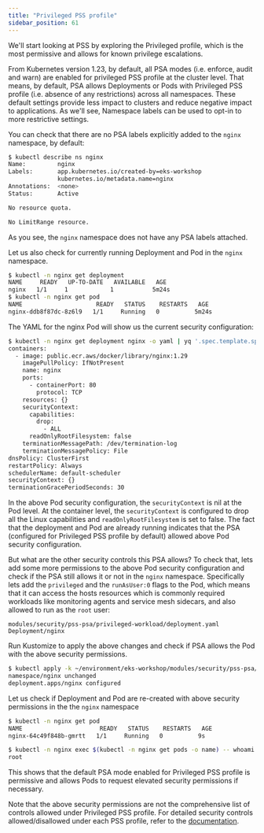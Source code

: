 ```yaml
---
title: "Privileged PSS profile"
sidebar_position: 61
---
```


We'll start looking at PSS by exploring the Privileged profile, which is the most permissive and allows for known privilege escalations.

From Kubernetes version 1.23, by default, all PSA modes (i.e. enforce, audit and warn) are enabled for privileged PSS profile at the cluster level. That means, by default, PSA allows Deployments or Pods with Privileged PSS profile (i.e. absence of any restrictions) across all namespaces. These default settings provide less impact to clusters and reduce negative impact to applications. As we'll see, Namespace labels can be used to opt-in to more restrictive settings.

You can check that there are no PSA labels explicitly added to the `nginx` namespace, by default:

```bash
$ kubectl describe ns nginx
Name:         nginx
Labels:       app.kubernetes.io/created-by=eks-workshop
              kubernetes.io/metadata.name=nginx
Annotations:  <none>
Status:       Active

No resource quota.

No LimitRange resource.
```

As you see, the `nginx` namespace does not have any PSA labels attached.

Let us also check for currently running Deployment and Pod in the `nginx` namespace.

```bash
$ kubectl -n nginx get deployment
NAME     READY   UP-TO-DATE   AVAILABLE   AGE
nginx   1/1     1            1           5m24s
$ kubectl -n nginx get pod
NAME                     READY   STATUS    RESTARTS   AGE
nginx-ddb8f87dc-8z6l9   1/1     Running   0          5m24s
```

The YAML for the nginx Pod will show us the current security configuration:

```bash
$ kubectl -n nginx get deployment nginx -o yaml | yq '.spec.template.spec'
containers:
  - image: public.ecr.aws/docker/library/nginx:1.29
    imagePullPolicy: IfNotPresent
    name: nginx
    ports:
      - containerPort: 80
        protocol: TCP
    resources: {}
    securityContext:
      capabilities:
        drop:
          - ALL
      readOnlyRootFilesystem: false
    terminationMessagePath: /dev/termination-log
    terminationMessagePolicy: File
dnsPolicy: ClusterFirst
restartPolicy: Always
schedulerName: default-scheduler
securityContext: {}
terminationGracePeriodSeconds: 30
```

In the above Pod security configuration, the `securityContext` is nil at the Pod level. At the container level, the `securityContext` is configured to drop all the Linux capabilities and `readOnlyRootFilesystem` is set to false. The fact that the deployment and Pod are already running indicates that the PSA (configured for Privileged PSS profile by default) allowed above Pod security configuration.

But what are the other security controls this PSA allows? To check that, lets add some more permissions to the above Pod security configuration and check if the PSA still allows it or not in the `nginx` namespace. Specifically lets add the `privileged` and the `runAsUser:0` flags to the Pod, which means that it can access the hosts resources which is commonly required workloads like monitoring agents and service mesh sidecars, and also allowed to run as the `root` user:

```kustomization
modules/security/pss-psa/privileged-workload/deployment.yaml
Deployment/nginx
```

Run Kustomize to apply the above changes and check if PSA allows the Pod with the above security permissions.

```bash
$ kubectl apply -k ~/environment/eks-workshop/modules/security/pss-psa/privileged-workload
namespace/nginx unchanged
deployment.apps/nginx configured
```

Let us check if Deployment and Pod are re-created with above security permissions in the the `nginx` namespace

```bash
$ kubectl -n nginx get pod
NAME                      READY   STATUS    RESTARTS   AGE
nginx-64c49f848b-gmrtt   1/1     Running   0          9s

$ kubectl -n nginx exec $(kubectl -n nginx get pods -o name) -- whoami
root
```

This shows that the default PSA mode enabled for Privileged PSS profile is permissive and allows Pods to request elevated security permissions if necessary.

Note that the above security permissions are not the comprehensive list of controls allowed under Privileged PSS profile. For detailed security controls allowed/disallowed under each PSS profile, refer to the [documentation](https://kubernetes.io/docs/concepts/security/pod-security-standards/).
